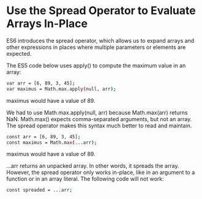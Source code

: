 # Use the Spread Operator to Evaluate Arrays In-Place

ES6 introduces the spread operator, which allows us to expand arrays and other expressions in places where multiple parameters or elements are expected.

The ES5 code below uses apply() to compute the maximum value in an array:

```sh
var arr = [6, 89, 3, 45];
var maximus = Math.max.apply(null, arr);
```
maximus would have a value of 89.

We had to use Math.max.apply(null, arr) because Math.max(arr) returns NaN. Math.max() expects comma-separated arguments, but not an array. The spread operator makes this syntax much better to read and maintain.

```sh
const arr = [6, 89, 3, 45];
const maximus = Math.max(...arr);
```
maximus would have a value of 89.

...arr returns an unpacked array. In other words, it spreads the array. However, the spread operator only works in-place, like in an argument to a function or in an array literal. The following code will not work:

```sh
const spreaded = ...arr;
```

